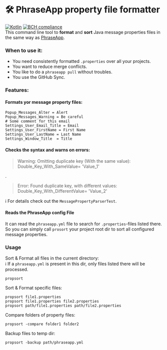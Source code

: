 # 🛠 PhraseApp property file formatter
[![Kotlin](https://img.shields.io/badge/Kotlin-1.3.61-blue.svg?style=flat&logo=kotlin&logoColor=white)](http://kotlinlang.org)
[![BCH compliance](https://bettercodehub.com/edge/badge/TobseF/PhraseAppPropSort?branch=master)](https://bettercodehub.com/)  
This command line tool to **format** and **sort** Java message properties files in the same way as [PhraseApp](https://phraseapp.com/).

### When to use it:
 * You need consistently formatted  `.properties` over all your projects.
 * You want to reduce merge conflicts.
 * You like to do a `phraseapp pull` without troubles.
 * You use the GitHub Sync.
 
### Features:
 
#### Formats yor message property files:
 
 ``` properties
 Popup_Messages_Alter = Alert
 Popup_Messages_Warning = Be careful
 # Some comment for this email 
 Settings_User_Email_Title = Email
 Settings_User_FirstName = First Name
 Settings_User_LastName = Last Name
 Settings_Window_Title  = Title
 ```
 
#### Checks the syntax and warns on errors:

> Warning: Omitting duplicate key (With the same value):
  Double_Key_With_SameValue= 'Value_1'  

.
> Error: Found duplicate key, with different values:  
  Double_Key_With_DifferentValue= 'Value_2'
  
ℹ For details check out the `MessagePropertyParserTest`.

#### Reads the PhraseApp config File
It can read the `phraseapp.yml` file to search for `.properties`-files listed there.
So you can simply call `prosort` your project root dir to sort all configured message properties. 

### Usage

Sort & Format all files in the current directory:  
ℹ If a `phraseapp.yml` is present in this dir, only files listed there will be processed. 

``` shell
propsort
```

Sort & Format specific files:
``` shell
propsort file1.properties
propsort file1.properties file2.properties
propsort path/file1.properties path/file2.properties
```

Compare folders of property files:
``` shell
propsort -compare folder1 folder2
```

Backup files to temp dir:
``` shell
propsort -backup path/phraseapp.yml
```
